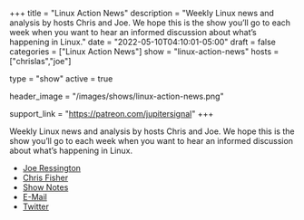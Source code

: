 +++
title = "Linux Action News"
description = "Weekly Linux news and analysis by hosts Chris and Joe. We hope this is the show you’ll go to each week when you want to hear an informed discussion about what’s happening in Linux."
date = "2022-05-10T04:10:01-05:00"
draft = false
categories = ["Linux Action News"]
show = "linux-action-news"
hosts = ["chrislas","joe"]

type = "show"
active = true

header_image = "/images/shows/linux-action-news.png"

support_link = "https://patreon.com/jupitersignal"
+++

Weekly Linux news and analysis by hosts Chris and Joe. We hope this is the show you’ll go to each week when you want to hear an informed discussion about what’s happening in Linux.

<ul>
<li><a href="https://linuxactionnews.com/hosts/joe">Joe Ressington</a></li>
<li><a href="https://linuxactionnews.com/hosts/chris">Chris Fisher</a></li>
<li><a href="https://linuxactionnews.com">Show Notes</a></li>
<li><a href="https://www.jupiterbroadcasting.com/contact/">E-Mail</a></li>
<li><a href="https://twitter.com/linuxactionnews">Twitter</a></li>
</ul>
